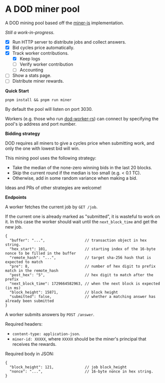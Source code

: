 # A DOD miner pool

A DOD mining pool based off the [miner-js] implementation.

*Still a work-in-progress.*

- [x] Run HTTP server to distribute jobs and collect answers.
- [x] Bid cycles price automatically.
- [x] Track worker contributions.
  - [x] Keep logs
  - [ ] Verify worker contribution
  - [ ] Accounting
- [ ] Show a stats page.
- [ ] Distribute miner rewards.

**Quick Start**

```
pnpm install && pnpm run miner
```

By default the pool will listen on port 3030.

Workers (e.g. those who run [dod-worker-rs]) can connect by specifying the pool's ip address and port number.

**Bidding strategy**

DOD requires all miners to give a cycles price when submitting work, and only the one with lowest bid will win.

This mining pool uses the following strategy:

- Take the median of the none-zero winning bids in the last 20 blocks.
- Skip the current round if the median is too small (e.g. < 0.1 TC).
- Otherwise, add in some random variance when making a bid.

Ideas and PRs of other strategies are welcome!

**Endpoints**

A worker fetches the current job by `GET /job`.

If the current one is already marked as "submitted", it is wasteful to work on it.
In this case the worker should wait until the `next_block_time` and get the new job.

```
{
  "buffer": "...",                  // transaction object in hex string.
  "hex_start": 101,                 // starting index of the 16-byte nonce to be filled in the buffer
  "remote_hash": "...",             // target sha-256 hash that is expected to match
  "pre": 8,                         // number of hex digit to prefix match in the remote_hash
  "post_hex": "5",                  // hex digit to match after the prefix
  "next_block_time": 1729664582963, // when the next block is expected (in ms)
  "block_height": 15871,            // block height
  "submitted": false,               // whether a matching answer has already been submitted
}
```

A worker submits answers by `POST /answer`.

Required headers:

* `content-type: application-json`.
* `miner-id: XXXXX`, where `XXXXX` should be the miner's principal that receives the rewards.

Required body in JSON:
```
{
  "block_height": 121,              // job block_height
  "nonce": "...",                   // 16-byte nonce in hex string.
}
```

[miner-js]: https://github.com/DOD-Blockchain/miner-js
[dod-worker-rs]: https://github.com/quintolet/dod-worker-rs
